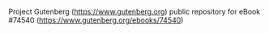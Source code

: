 Project Gutenberg (https://www.gutenberg.org) public repository for
eBook #74540 (https://www.gutenberg.org/ebooks/74540)
